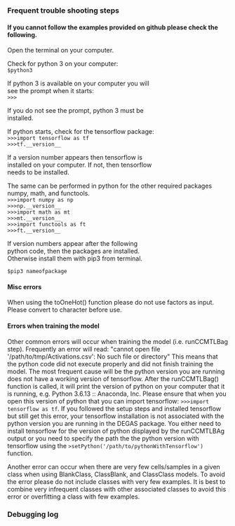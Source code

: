 ### Frequent trouble shooting steps
#### If you cannot follow the examples provided on github please check the following.  
  
Open the terminal on your computer.
  
Check for python 3 on your computer:  
``$python3``   

If python 3 is available on your computer you will  
see the prompt when it starts:  
``>>>``  
  
If you do not see the prompt, python 3 must be  
installed.  
  
If python starts, check for the tensorflow package:  
``>>>import tensorflow as tf``  
``>>>tf.__version__``  

If a version number appears then tensorflow is  
installed on your computer. If not, then tensorflow  
needs to be installed.

The same can be performed in python for the other
required packages numpy, math, and functools.  
``>>>import numpy as np``  
``>>>np.__version__``  
``>>>import math as mt``  
``>>>mt.__version__``  
``>>>import functools as ft``  
``>>>ft.__version__``  
  
If version numbers appear after the following  
python code, then the packages are installed.  
Otherwise install them with pip3 from terminal.  
  
``$pip3 nameofpackage``

#### Misc errors
When using the toOneHot() function please do not use factors as input. Please convert to character before use.

#### Errors when training the model
Other common errors will occur when training the model (i.e. runCCMTLBag step). Frequently an error will read:
"cannot open file '/path/to/tmp/Activations.csv': No such file or directory" This means that the python code did
not execute properly and did not finish training the model. The most frequent cause will be the python version you
are running does not have a working version of tensorflow. After the runCCMTLBag() function is called, it will print
the version of python on your computer that it is running, e.g. Python 3.6.13 :: Anaconda, Inc. Please ensure that 
when you open this version of python that you can import tensorflow: ``>>>import tensorflow as tf``. If you followed 
the setup steps and installed tensorflow but still get this error, your tensorflow installation is not
associated with the python version you are running in the DEGAS package. You either need to install tensorflow for the version
of python displayed by the runCCMTLBAg output or you need to specify the path the the python version with tensorflow using the
``>setPython('/path/to/pythonWithTensorflow')`` function.

Another error can occur when there are very few cells/samples in a given class when using BlankClass, ClassBlank, and ClassClass models. To avoid the error please do not include classes with very few examples. It is best to combine very infrequent classes with other associated classes to avoid this error or overfitting a class with few examples.
 
### Debugging log

